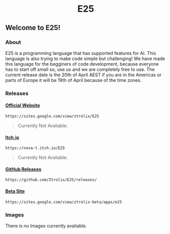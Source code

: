 <p align="center">
  <h1 align="center">E25</h1>
</p>

## Welcome to E25!

### About
E25 is a programming language that has supported features for AI. This language is also trying to make code simple but challenging! We have made this language for the begginers of code development, because everyone has to start off small so, use us and we are completely free to use. The current release date is the 20th of April AEST if you are in the Americas or parts of Europe it will be 19th of April because of the time zones.

### Releases

#### [Official Website](https://sites.google.com/view/ztrolix/e25)
    https://sites.google.com/view/ztrolix/E25
> Currently Not Avaliable.
#### [Itch.io](https://nova-t.itch.io/e25)
    https://nova-t.itch.io/E25
> Currently Not Avaliable.
#### [GitHub Releases](https://github.com/Ztrolix/E25/releases/)
    https://github.com/Ztrolix/E25/releases/
#### [Beta Site](https://sites.google.com/view/ztrolix-beta/apps/e25)
    https://sites.google.com/view/ztrolix-beta/apps/e25

### Images
There is no Images currently avaliable.

